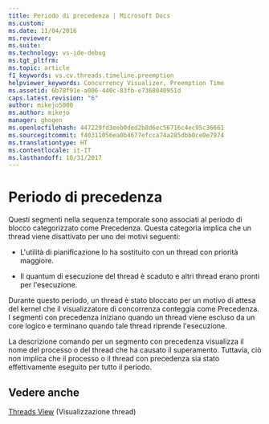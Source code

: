 ```yaml
---
title: Periodo di precedenza | Microsoft Docs
ms.custom: 
ms.date: 11/04/2016
ms.reviewer: 
ms.suite: 
ms.technology: vs-ide-debug
ms.tgt_pltfrm: 
ms.topic: article
f1_keywords: vs.cv.threads.timeline.preemption
helpviewer_keywords: Concurrency Visualizer, Preemption Time
ms.assetid: 6b78f91e-a006-440c-83fb-e7368040951d
caps.latest.revision: "6"
author: mikejo5000
ms.author: mikejo
manager: ghogen
ms.openlocfilehash: 447229fd3eeb0ded2b8d6ec56716c4ec95c36661
ms.sourcegitcommit: f40311056ea0b4677efcca74a285dbb0ce0e7974
ms.translationtype: HT
ms.contentlocale: it-IT
ms.lasthandoff: 10/31/2017
---
```

# <a name="preemption-time"></a>Periodo di precedenza
Questi segmenti nella sequenza temporale sono associati al periodo di blocco categorizzato come Precedenza. Questa categoria implica che un thread viene disattivato per uno dei motivi seguenti:  
  
-   L'utilità di pianificazione lo ha sostituito con un thread con priorità maggiore.  
  
-   Il quantum di esecuzione del thread è scaduto e altri thread erano pronti per l'esecuzione.  
  
 Durante questo periodo, un thread è stato bloccato per un motivo di attesa del kernel che il visualizzatore di concorrenza conteggia come Precedenza. I segmenti con precedenza iniziano quando un thread viene escluso da un core logico e terminano quando tale thread riprende l'esecuzione.  
  
 La descrizione comando per un segmento con precedenza visualizza il nome del processo o del thread che ha causato il superamento. Tuttavia, ciò non implica che il processo o il thread con precedenza sia stato effettivamente eseguito per tutto il periodo.  
  
## <a name="see-also"></a>Vedere anche  
 [Threads View](../profiling/threads-view-parallel-performance.md) (Visualizzazione thread)